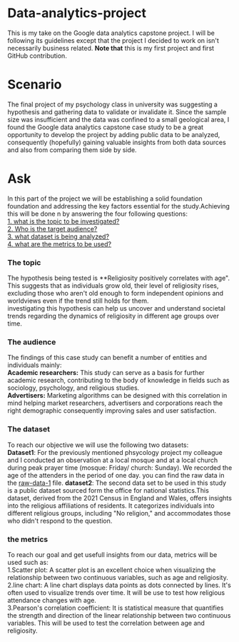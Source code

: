 # Data-analytics-project
This is my take on the Google data analytics capstone project. I will be following its guidelines except that the project I decided to work on isn't necessarily business related. **Note that** this is my first project and first GitHub contribution. 

# Scenario
The final project of my psychology class in university was suggesting a hypothesis and gathering data to validate or invalidate it. Since the sample size was insufficient and the data was confined to a small geological area, I found the Google data analytics capstone case study to be a great opportunity to develop the project by adding public data to be analyzed, consequently (hopefully) gaining valuable insights from both data sources and also from comparing them side by side. 

# Ask 
In this part of the project we will be establishing a solid foundation foundation and addressing the key factors essential for the study.Achieving this will be done n by answering the four following questions:  
[1. what is the topic to be investigated?](#the-topic)  
[2. Who is the target audience?](#the-audience)  
[3. what dataset is being analyzed?](#the-dataset)  
[4. what are the metrics to be used?](the-metrics)  

### The topic
The hypothesis being tested is **Religiosity positively correlates with age". This suggests that as individuals grow old, their level of religiosity rises, excluding those who aren't old enough to form independent opinions and worldviews even if the trend still holds for them.  
investigating this hypothesis can help us uncover and understand societal trends regarding the dynamics of religiosity in different age groups over time.  

### The audience
The findings of this case study can benefit a number of entities and individuals mainly:  
**Academic researchers:** This study can serve as a basis for further academic research, contributing to the body of knowledge in fields such as sociology, psychology, and religious studies.  
**Advertisers:** Marketing algorithms can be designed with this correlation in mind helping market researchers, advertisers and corporations reach the right demographic consequently improving sales and user satisfaction.

### The dataset
To reach our objective we will use the following two datasets:  
**Dataset1**: For the previously mentioned phsycology project my colleague and I conducted an observation at a local mosque and at a local church during peak prayer time (mosque: Friday/ church: Sunday). We recorded the age of the attenders in the period of one day. you can find the raw data in the [raw-data-1](https://github.com/ChristianAkrouche/data-analytics-project-/blob/main/Raw-data-1.xlsx) file.
**dataset2**: The second data set to be used in this study is a public dataset sourced form the office for national statistics.This dataset, derived from the 2021 Census in England and Wales, offers insights into the religious affiliations of residents. It categorizes individuals into different religious groups, including "No religion," and accommodates those who didn't respond to the question.

### the metrics 
To reach our goal and get usefull insights from our data, metrics will be used such as:  
1.Scatter plot: A scatter plot is an excellent choice when visualizing the relationship between two continuous variables, such as age and religiosity.  
2.line chart: A line chart displays data points as dots connected by lines. It's often used to visualize trends over time. It will be use to test how religious attendance changes with age.  
3.Pearson's correlation coefficient: It is statistical measure that quantifies the strength and direction of the linear relationship between two continuous variables. This will be used to test the correlation between age and religiosity.

